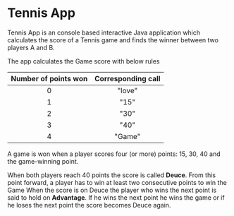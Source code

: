 # Tennis App
Tennis App is an console based interactive Java application which calculates
the score of a Tennis game and finds the winner between two players A and B.

The app calculates the Game score with below rules


|Number of points won |	Corresponding call  |
|   :---------:       |      :---------:    |	
|       0	          |       "love"        |	
|       1	          |        "15"         |
|       2	          |        "30"         |
|       3	          |        "40"         |
|       4	          |        "Game"       |

A game is won when a player scores four (or more) points: 15, 30, 40 and the game-winning point.

When both players reach 40 points the score is called **Deuce**.
From this point forward, a player has to win at least two consecutive points to win the Game
When the score is on Deuce the player who wins the next point is said to hold on **Advantage**.
If he wins the next point he wins the game or if he loses the next point the score becomes
Deuce again.



